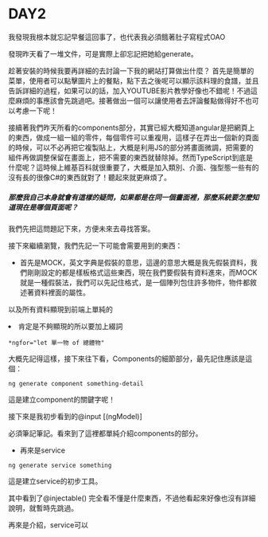 # DAY2

我發現我根本就忘記早餐這回事了，也代表我必須餓著肚子寫程式OAO

發現昨天看了一堆文件，可是實際上卻忘記把她給generate。

趁著安裝的時候我要再詳細的去討論一下我的網站打算做出什麼？ 首先是簡單的菜單，使用者可以點擊圖片上的餐點，點下去之後呢可以顯示該料理的食譜，並且告訴詳細的過程，如果可以的話，加入YOUTUBE影片教學好像也不錯呢！不過這麼麻煩的事應該會先跳過吧。接著做出一個可以讓使用者去評論餐點做得好不也可以考慮一下呢！


接續著我們昨天所看的components部分，其實已經大概知道angular是把網頁上的東西，做成一組一組的零件，每個零件可以重複用，這樣子在弄出一個新的頁面的時候，可以不必再把它複製貼上，大概是利用JS的部分將畫面微調，把需要的組件再做調整保留在畫面上，把不需要的東西就替除掉。然而TypeScript到底是什麼呢？這時候上維基百科就很重要了，大概是加入類別、介面、強型態一些有的沒有長的很像C#的東西就對了！聽起來就更麻煩了。

##### 那麼我自己本身就會有這樣的疑問，如果都是在同一個畫面裡，那麼系統要怎麼知道現在是哪個頁面呢？

我們先把這問題記下來，方便未來去尋找答案。

接下來繼續瀏覽，我們先記一下可能會需要用到的東西：

- 首先是MOCK，英文字典是假裝的意思，這邊的意思大概是我先假裝資料，我們剛剛設定的都是樣板格式這些東西，現在我們要假裝有資料進來，而MOCK就是一種假裝法，我們可以先記住格式，是一個陣列包住許多物件，物件都敘述著資料裡面的屬性。

以及所有資料顯現到前端上單純的<li>肯定是不夠顯現的所以要加上綴詞
```
*ngfor="let 單一物 of 總體物"
```
大概先記得這樣，接下來往下看，Components的細節部分，最先記住應該是這個：

```
ng generate component something-detail
```
這是建立component的關鍵字呢！

接下來是我初步看到的@input [(ngModel)]

必須筆記筆記。看來到了這裡都單純介紹components的部分。

- 再來是service

```
ng generate service something
```

這是建立service的初步工具。

其中看到了@injectable() 完全看不懂是什麼東西，不過他看起來好像也沒有詳細說明，就暫時先跳過。

再來是介紹，service可以